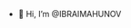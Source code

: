 - 👋 Hi, I’m @IBRAIMAHUNOV

<!---
IBRAIMAHUNOV/IBRAIMAHUNOV is a ✨ special ✨ repository because its `README.md` (this file) appears on your GitHub profile.
You can click the Preview link to take a look at your changes.
--->
